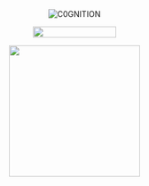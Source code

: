 ## 

<p align="center"> <img src="https://komarev.com/ghpvc/?username=C0GNITION&label=poop%20shards&color=db88ab&style=flat" alt="C0GNITION" /> </p>
<p align="center"> 
  <img width="150" height="20" src="https://media.discordapp.net/attachments/1299154542591606806/1339834900936785930/image.gif?ex=6810677d&is=680f15fd&hm=7e1e0765104ef366ac43acb44930de756f080408948e052356b96ff9e0d27394&=&width=225&height=30">
<p align="center"> 
  <img width="236" height="236" src="https://i.ibb.co/p60J2yBf/197c012113ba1f97fe76aab4e693e85c.jpg">
</p>




